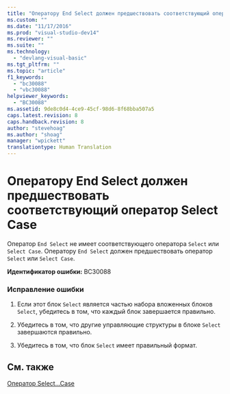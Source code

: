 ```yaml
---
title: "Оператору End Select должен предшествовать соответствующий оператор Select Case | Microsoft Docs"
ms.custom: ""
ms.date: "11/17/2016"
ms.prod: "visual-studio-dev14"
ms.reviewer: ""
ms.suite: ""
ms.technology: 
  - "devlang-visual-basic"
ms.tgt_pltfrm: ""
ms.topic: "article"
f1_keywords: 
  - "bc30088"
  - "vbc30088"
helpviewer_keywords: 
  - "BC30088"
ms.assetid: 9de8c0d4-4ce9-45cf-98d6-8f68bba507a5
caps.latest.revision: 8
caps.handback.revision: 8
author: "stevehoag"
ms.author: "shoag"
manager: "wpickett"
translationtype: Human Translation
---
```

# Оператору End Select должен предшествовать соответствующий оператор Select Case
Оператор `End Select` не имеет соответствующего оператора `Select` или `Select Case`. Оператору `End Select` должен предшествовать оператор `Select` или `Select Case`.  
  
 **Идентификатор ошибки:** BC30088  
  
### Исправление ошибки  
  
1.  Если этот блок `Select` является частью набора вложенных блоков `Select`, убедитесь в том, что каждый блок завершается правильно.  
  
2.  Убедитесь в том, что другие управляющие структуры в блоке `Select` завершаются правильно.  
  
3.  Убедитесь в том, что блок `Select` имеет правильный формат.  
  
## См. также  
 [Оператор Select...Case](../../visual-basic/language-reference/statements/select-case-statement.md)